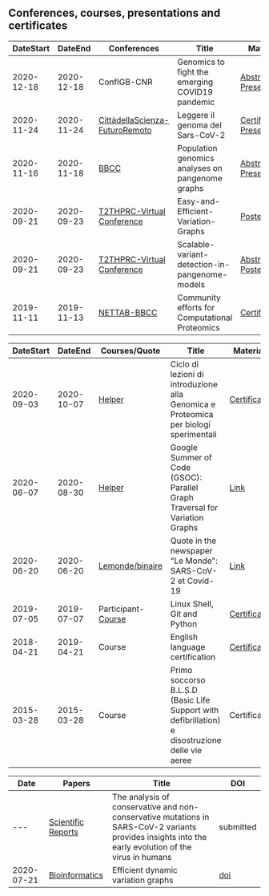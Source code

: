 ## **Conferences, courses, presentations and certificates**

|DateStart| DateEnd| Conferences |Title |  Material 
|---------|--------| ---------- |---------- |--------
|2020-12-18 | 2020-12-18 | ConfIGB-CNR | Genomics to fight the emerging COVID19 pandemic| [Abstract](abs/Damaggio20ConfDipCNR_ENG.md), [Presentation](https://docs.google.com/presentation/d/1LKwtL63WdeaU2lSAjHZcOJ2Bhr6i5KA4-vtxHuCeXyE/edit#slide=id.gb1b49a806f_0_255)
|2020-11-24 | 2020-11-24 | [CittàdellaScienza-FuturoRemoto](https://www.futuroremoto2020.it/) | Leggere il genoma del Sars-CoV-2 | [Certificate](cert/FR_Attestato.pdf), [Presentation](https://docs.google.com/presentation/d/13An-KjjxEKIOb6kpvwyJZ557A03Y6uIX3LRrwPf_6-0/edit?usp=sharing)
|2020-11-16 | 2020-11-18 | [BBCC](https://www.bbcc-meetings.it/program/) | Population genomics analyses on pangenome graphs  | [Abstract](abs/BBCC.md), [Presentation](https://f1000research.com/slides/9-1338) |
|2020-09-21 | 2020-09-23 | [T2THPRC-Virtual Conference](https://www.t2t-hprc-2020conference.com/login/?redirect_to=https%3A%2F%2Fwww.t2t-hprc-2020conference.com%2F) | Easy-and-Efficient-Variation-Graphs | [Poster](pos/Adam-Novak-Adam-M.-Novak-Easy-and-Efficient-Variation-Graphs-compressed-1.png)|
|2020-09-21 | 2020-09-23 | [T2THPRC-Virtual Conference](https://www.t2t-hprc-2020conference.com/login/?redirect_to=https%3A%2F%2Fwww.t2t-hprc-2020conference.com%2F) | Scalable-variant-detection-in-pangenome-models | [Abstract](abs/Scalable-variant-detection-in-pangenome-models.md), [Poster](pos/Scalablevariantdetectioninpangenomemodels.png)|
|2019-11-11 | 2019-11-13 | [NETTAB-BBCC](http://www.igst.it/nettab/2019/) | Community efforts for Computational Proteomics | [Certificate](cert/Certificate-NETTAB-BBCC2019-Villani.pdf) |

|DateStart| DateEnd| Courses/Quote|Title |  Material 
|---------|--------| ---------- |---------- |--------
|2020-09-03| 2020-10-07| [Helper](http://www.igst.it/nettab/2019/) | Ciclo di lezioni di introduzione alla Genomica e Proteomica per biologi sperimentali | [Certificate](cert/certificate_bioinf.pdf) |
|2020-06-07| 2020-08-30| [Helper](https://summerofcode.withgoogle.com/) | Google Summer of Code (GSOC): Parallel Graph Traversal for Variation Graphs | [Link](https://gsocgraph.blogspot.com/2020/08/final-week-recap-of-my-gsoc-experience.html) |
|2020-06-20| 2020-06-20| [Lemonde/binaire](https://www.lemonde.fr/blog/binaire/) | Quote in the newspaper "Le Monde": SARS-CoV-2 et Covid-19 | [Link](https://www.lemonde.fr/blog/binaire/2020/05/06/sars-cov-2-et-covid-19-on-va-jouer-sur-les-mots/)|
|2019-07-05 | 2019-07-07 | Participant- [Course](https://tinyurl.com/4qzgcsw7)| Linux Shell, Git and Python | [Certificate](cert/certificate-attendance_SWCNaples_Villani.pdf)|
|2018-04-21 | 2019-04-21 | Course | English language certification | [Certificate](cert/engcert.png)|
|2015-03-28 | 2015-03-28 | Course | Primo soccorso B.L.S.D (Basic Life Support with defibrillation) e disostruzione delle vie aeree | Certificate|

|Date| Papers |Title |  DOI |
|--------- |---------- |---------- |--------
|--- | [Scientific Reports](https://www.nature.com/srep/?gclid=CjwKCAiAsaOBBhA4EiwAo0_AnHNcuPmXPxCoiRsqS_V7iyaq_5lv10HYknNBp_jNvjxk-NulJQsKORoCuXcQAvD_BwE) | The analysis of conservative and non-conservative mutations in SARS-CoV-2 variants provides insights into the early evolution of the virus in humans | submitted |
|2020-07-21 | [Bioinformatics](https://academic.oup.com/bioinformatics) | Efficient dynamic variation graphs | [doi](https://doi.org/10.1093/bioinformatics/btaa640) |
